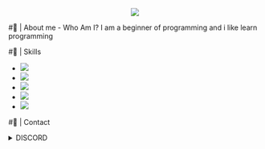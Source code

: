 <p align="center">
<img src="https://64.media.tumblr.com/2d0af9c90d1b1107313cc20bda01548a/tumblr_outwxnanpp1u79o2lo1_1280.gifv">
</p>
<link rel="stylesheet" href="https://www.w3schools.com/w3css/4/w3.css">

#🎇 | About me - Who Am I?
I am a beginner of programming and i like learn programming

#🎃 | Skills

- <img src="https://progress-bar.dev/45/?title=%F0%9F%8E%9A%EF%B8%8F%20|%20PY%20&width=300&color=ff0000">
- <img src="https://progress-bar.dev/25/?title=%F0%9F%93%A0%20|%20HTML%20&width=300&color=ff0000">
- <img src="https://progress-bar.dev/10/?title=%F0%9F%8E%9A%EF%B8%8F%20|%20CSS%20&width=300&color=ff0000">
- <img src="https://progress-bar.dev/10/?title=%F0%9F%8E%9A%EF%B8%8F%20|%20JS%20&width=300&color=ff0000">
- <img src="https://progress-bar.dev/5/?title=%F0%9F%8E%9A%EF%B8%8F%20|%20RUST%20&width=300&color=ff0000">

#🧨 | Contact
<details><summary>DISCORD</summary><img src="https://cdn.discordapp.com/attachments/887755071885045810/918624647296192573/unknown.png"></details>
